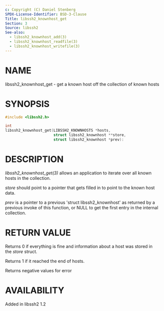 ```yaml
---
c: Copyright (C) Daniel Stenberg
SPDX-License-Identifier: BSD-3-Clause
Title: libssh2_knownhost_get
Section: 3
Source: libssh2
See-also:
  - libssh2_knownhost_add(3)
  - libssh2_knownhost_readfile(3)
  - libssh2_knownhost_writefile(3)
---
```


# NAME

libssh2_knownhost_get - get a known host off the collection of known hosts

# SYNOPSIS

~~~c
#include <libssh2.h>

int
libssh2_knownhost_get(LIBSSH2_KNOWNHOSTS *hosts,
                      struct libssh2_knownhost **store,
                      struct libssh2_knownhost *prev):
~~~

# DESCRIPTION

*libssh2_knownhost_get(3)* allows an application to iterate over all known
hosts in the collection.

*store* should point to a pointer that gets filled in to point to the
known host data.

*prev* is a pointer to a previous 'struct libssh2_knownhost' as returned
by a previous invoke of this function, or NULL to get the first entry in the
internal collection.

# RETURN VALUE

Returns 0 if everything is fine and information about a host was stored in
the *store* struct.

Returns 1 if it reached the end of hosts.

Returns negative values for error

# AVAILABILITY

Added in libssh2 1.2
